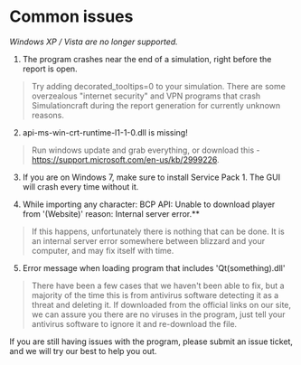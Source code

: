 # Common issues

*Windows XP / Vista are no longer supported.*

1. The program crashes near the end of a simulation, right before the report is open. 
> Try adding     decorated_tooltips=0   to your simulation. There are some overzealous "internet security" and VPN programs that crash Simulationcraft during the report generation for currently unknown reasons.
 
2. api-ms-win-crt-runtime-l1-1-0.dll is missing!
>  Run windows update and grab everything, or download this - https://support.microsoft.com/en-us/kb/2999226.

3. If you are on Windows 7, make sure to install Service Pack 1. The GUI will crash every time without it.

4. While importing any character: BCP API: Unable to download player from '(Website)' reason: Internal server error.**
> If this happens, unfortunately there is nothing that can be done. It is an internal server error somewhere between blizzard and your computer, and may fix itself with time.

5. Error message when loading program that includes 'Qt(something).dll'
> There have been a few cases that we haven't been able to fix, but a majority of the time this is from antivirus software detecting it as a threat and deleting it. If downloaded from the official links on our site, we can assure you there are no viruses in the program, just tell your antivirus software to ignore it and re-download the file.

If you are still having issues with the program, please submit an issue ticket, and we will try our best to help you out.
